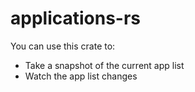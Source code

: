 # applications-rs

You can use this crate to:

* Take a snapshot of the current app list 
* Watch the app list changes